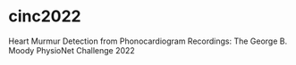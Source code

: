 # cinc2022
Heart Murmur Detection from Phonocardiogram Recordings: The George B. Moody PhysioNet Challenge 2022
